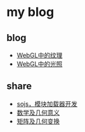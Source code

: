 # my blog

## blog
<ul>
  <li><a href="/_posts/2017-08-22-webgl-texture.md" target="_blank">WebGL中的纹理</a></li>
  <li><a href="/_posts/2017-08-09-webgl-light.md" target="_blank">WebGL中的光照</a></li>
</ul>

## share
<ul>
  <li><a href="http://bigwhiteshark.github.io/share/2014-07-31/sojs-ppt/index.html" target="_blank">sojs，模块加载器开发</a></li>
  <li><a href="http://bigwhiteshark.github.io/share/2015-10-09/math/index.html" target="_blank">数学及几何意义</a></li>
  <li><a href="http://bigwhiteshark.github.io/share/2015-12-01/index.html" target="_blank">矩阵及几何变换</a></li>
</ul>